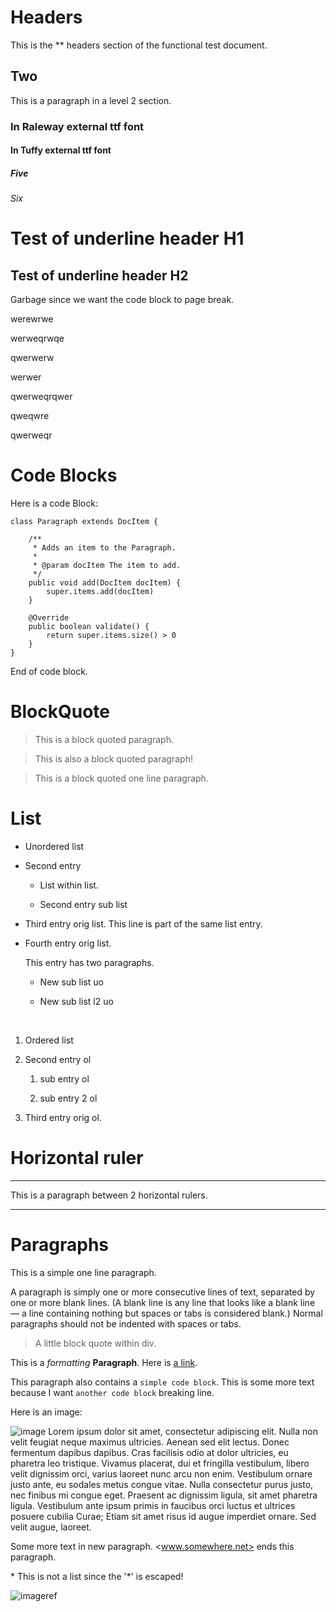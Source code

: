 <!--
    This is a comment!

    @PDFTitle("Test of iText PDF generating")
    @PDFSubject("PDF generation")
    @PDFKeywords("Test inline")
    @PDFVersion(1.0)
    @PDFAuthor("Tommy Svensson")
    @PDFCopyright("Copyright (C) 2012 Natusoft AB")
    @PDFTitlePageImage("/tommy.jpg:260.0:400.0")

-->
# Headers

This is the ** headers section of the functional test document.

## Two

This is a paragraph in a level 2 section.

### In Raleway external ttf font

#### In Tuffy external ttf font

##### Five

###### Six

Test of underline header H1
===========================

Test of underline header H2
---------------------------

Garbage since we want the code block to page break.

werewrwe

werweqrwqe

qwerwerw

werwer

qwerweqrqwer

qweqwre

qwerweqr

# Code Blocks

Here is a code Block:

    class Paragraph extends DocItem {

        /**
         * Adds an item to the Paragraph.
         *
         * @param docItem The item to add.
         */
        public void add(DocItem docItem) {
            super.items.add(docItem)
        }

        @Override
        public boolean validate() {
            return super.items.size() > 0
        }
    }

End of code block.

# BlockQuote

> This is
> a block
> quoted paragraph.

> This is also
  a block quoted
  paragraph!

> This is a block quoted one line paragraph.

# List

* Unordered list

* Second entry

  * List within list.

  * Second entry sub list

* Third entry orig list.
  This line is part of the same list entry.

* Fourth entry orig list.

  This entry has two paragraphs.

  * New sub list uo

  * New sub list l2 uo

&nbsp;

1. Ordered list

2. Second entry ol

   1. sub entry ol

   2. sub entry 2 ol

3. Third entry orig ol.

# Horizontal ruler

---

This is a paragraph between 2 horizontal rulers.

---

# Paragraphs

This is a simple one line paragraph.

<div class="qaz">

A paragraph is simply one or more consecutive lines of text, separated by one or more blank lines.
(A blank line is any line that looks like a blank line — a line containing nothing but spaces or
tabs is considered blank.) Normal paragraphs should not be indented with spaces or tabs.

> A little block quote within div.

</div>

This is a _formatting_ __Paragraph__. Here is [a link](http://to.somewhere.net/).

This paragraph
also contains a `simple code block`. This is some more text because I want `another code block` breaking line.

Here is an image:

![image](http://65.media.tumblr.com/07de24dd41bc31f53462f7e600c7418a/tumblr_inline_nupsstqiqk1ty84t8_500.png) Lorem ipsum dolor sit amet,
consectetur adipiscing elit. Nulla non velit feugiat neque maximus ultricies. Aenean sed elit lectus. Donec fermentum dapibus dapibus.
Cras facilisis odio at dolor ultricies, eu pharetra leo tristique. Vivamus placerat, dui et fringilla vestibulum, libero velit dignissim
orci, varius laoreet nunc arcu non enim. Vestibulum ornare justo ante, eu sodales metus congue vitae. Nulla consectetur purus justo, nec
finibus mi congue eget. Praesent ac dignissim ligula, sit amet pharetra ligula. Vestibulum ante ipsum primis in faucibus orci luctus et
ultrices posuere cubilia Curae; Etiam sit amet risus id augue imperdiet ornare. Sed velit augue, laoreet.

Some more text in new paragraph. <www.somewhere.net> ends this paragraph.

\* This is not a list since the \'\*\' is escaped!

![imageref]

[link]: http://to.somewhere.net/ "This links to somewhere on the net"

[imageref]: https://raw.githubusercontent.com/dcurtis/markdown-mark/master/png/32x20-solid.png

<!--

-->
